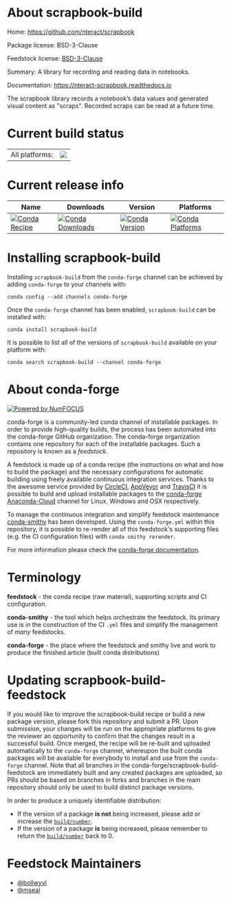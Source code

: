About scrapbook-build
=====================

Home: https://github.com/nteract/scrapbook

Package license: BSD-3-Clause

Feedstock license: [BSD-3-Clause](https://github.com/conda-forge/nteract-scrapbook-feedstock/blob/master/LICENSE.txt)

Summary: A library for recording and reading data in notebooks. 

Documentation: https://nteract-scrapbook.readthedocs.io

The scrapbook library records a notebook’s data values and generated visual
content as "scraps". Recorded scraps can be read at a future time.


Current build status
====================


<table><tr><td>All platforms:</td>
    <td>
      <a href="https://dev.azure.com/conda-forge/feedstock-builds/_build/latest?definitionId=9017&branchName=master">
        <img src="https://dev.azure.com/conda-forge/feedstock-builds/_apis/build/status/nteract-scrapbook-feedstock?branchName=master">
      </a>
    </td>
  </tr>
</table>

Current release info
====================

| Name | Downloads | Version | Platforms |
| --- | --- | --- | --- |
| [![Conda Recipe](https://img.shields.io/badge/recipe-scrapbook--build-green.svg)](https://anaconda.org/conda-forge/scrapbook-build) | [![Conda Downloads](https://img.shields.io/conda/dn/conda-forge/scrapbook-build.svg)](https://anaconda.org/conda-forge/scrapbook-build) | [![Conda Version](https://img.shields.io/conda/vn/conda-forge/scrapbook-build.svg)](https://anaconda.org/conda-forge/scrapbook-build) | [![Conda Platforms](https://img.shields.io/conda/pn/conda-forge/scrapbook-build.svg)](https://anaconda.org/conda-forge/scrapbook-build) |

Installing scrapbook-build
==========================

Installing `scrapbook-build` from the `conda-forge` channel can be achieved by adding `conda-forge` to your channels with:

```
conda config --add channels conda-forge
```

Once the `conda-forge` channel has been enabled, `scrapbook-build` can be installed with:

```
conda install scrapbook-build
```

It is possible to list all of the versions of `scrapbook-build` available on your platform with:

```
conda search scrapbook-build --channel conda-forge
```


About conda-forge
=================

[![Powered by NumFOCUS](https://img.shields.io/badge/powered%20by-NumFOCUS-orange.svg?style=flat&colorA=E1523D&colorB=007D8A)](http://numfocus.org)

conda-forge is a community-led conda channel of installable packages.
In order to provide high-quality builds, the process has been automated into the
conda-forge GitHub organization. The conda-forge organization contains one repository
for each of the installable packages. Such a repository is known as a *feedstock*.

A feedstock is made up of a conda recipe (the instructions on what and how to build
the package) and the necessary configurations for automatic building using freely
available continuous integration services. Thanks to the awesome service provided by
[CircleCI](https://circleci.com/), [AppVeyor](https://www.appveyor.com/)
and [TravisCI](https://travis-ci.com/) it is possible to build and upload installable
packages to the [conda-forge](https://anaconda.org/conda-forge)
[Anaconda-Cloud](https://anaconda.org/) channel for Linux, Windows and OSX respectively.

To manage the continuous integration and simplify feedstock maintenance
[conda-smithy](https://github.com/conda-forge/conda-smithy) has been developed.
Using the ``conda-forge.yml`` within this repository, it is possible to re-render all of
this feedstock's supporting files (e.g. the CI configuration files) with ``conda smithy rerender``.

For more information please check the [conda-forge documentation](https://conda-forge.org/docs/).

Terminology
===========

**feedstock** - the conda recipe (raw material), supporting scripts and CI configuration.

**conda-smithy** - the tool which helps orchestrate the feedstock.
                   Its primary use is in the construction of the CI ``.yml`` files
                   and simplify the management of *many* feedstocks.

**conda-forge** - the place where the feedstock and smithy live and work to
                  produce the finished article (built conda distributions)


Updating scrapbook-build-feedstock
==================================

If you would like to improve the scrapbook-build recipe or build a new
package version, please fork this repository and submit a PR. Upon submission,
your changes will be run on the appropriate platforms to give the reviewer an
opportunity to confirm that the changes result in a successful build. Once
merged, the recipe will be re-built and uploaded automatically to the
`conda-forge` channel, whereupon the built conda packages will be available for
everybody to install and use from the `conda-forge` channel.
Note that all branches in the conda-forge/scrapbook-build-feedstock are
immediately built and any created packages are uploaded, so PRs should be based
on branches in forks and branches in the main repository should only be used to
build distinct package versions.

In order to produce a uniquely identifiable distribution:
 * If the version of a package **is not** being increased, please add or increase
   the [``build/number``](https://docs.conda.io/projects/conda-build/en/latest/resources/define-metadata.html#build-number-and-string).
 * If the version of a package **is** being increased, please remember to return
   the [``build/number``](https://docs.conda.io/projects/conda-build/en/latest/resources/define-metadata.html#build-number-and-string)
   back to 0.

Feedstock Maintainers
=====================

* [@bollwyvl](https://github.com/bollwyvl/)
* [@mseal](https://github.com/mseal/)

